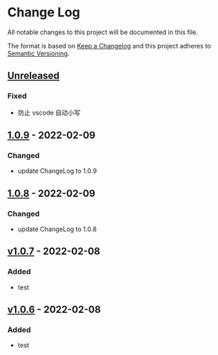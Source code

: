 # Change Log

All notable changes to this project will be documented in this file.

The format is based on [Keep a Changelog](http://keepachangelog.com/)
and this project adheres to [Semantic Versioning](http://semver.org/).

## [Unreleased][]

### Fixed

- 防止 vscode 自动小写

## [1.0.9][] - 2022-02-09

### Changed

- update ChangeLog to 1.0.9

## [1.0.8][] - 2022-02-09

### Changed

- update ChangeLog to 1.0.8

## [v1.0.7]() - 2022-02-08

### Added

- test

## [v1.0.6]() - 2022-02-08

### Added

- test

<!-- 链接 -->

[Unreleased]: https://github.com/MrSeaWave/np-pub-test/compare/v1.0.9...HEAD
[1.0.7]: https://github.com/MrSeaWave/np-pub-test/compare/v1.0.6...v1.0.7
[1.0.6]: https://github.com/MrSeaWave/np-pub-test/tree/v1.0.6
[1.0.8]: https://github.com/MrSeaWave/np-pub-test/tree/v1.0.8
[1.0.9]: https://github.com/MrSeaWave/np-pub-test/tree/v1.0.9
